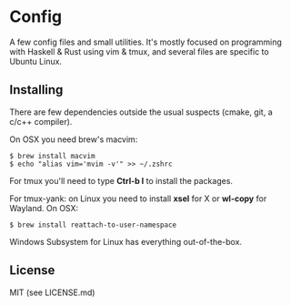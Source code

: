 # Config

A few config files and small utilities. It's mostly focused on programming with
Haskell & Rust using vim & tmux, and several files are specific to Ubuntu
Linux.

## Installing

There are few dependencies outside the usual suspects (cmake, git, a c/c++
compiler).

On OSX you need brew's macvim:

    $ brew install macvim
    $ echo "alias vim='mvim -v'" >> ~/.zshrc

For tmux you'll need to type **Ctrl-b I** to install the packages.

For tmux-yank: on Linux you need to install **xsel** for X or **wl-copy** for
Wayland. On OSX:

    $ brew install reattach-to-user-namespace

Windows Subsystem for Linux has everything out-of-the-box.

## License

MIT (see LICENSE.md)

